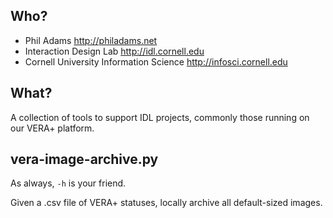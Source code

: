 Who?
----

- Phil Adams http://philadams.net
- Interaction Design Lab http://idl.cornell.edu
- Cornell University Information Science http://infosci.cornell.edu

What?
-----

A collection of tools to support IDL projects, commonly those running on
our VERA+ platform.

vera-image-archive.py
---------------------

As always, `-h` is your friend.

Given a .csv file of VERA+ statuses, locally archive all default-sized
images.
